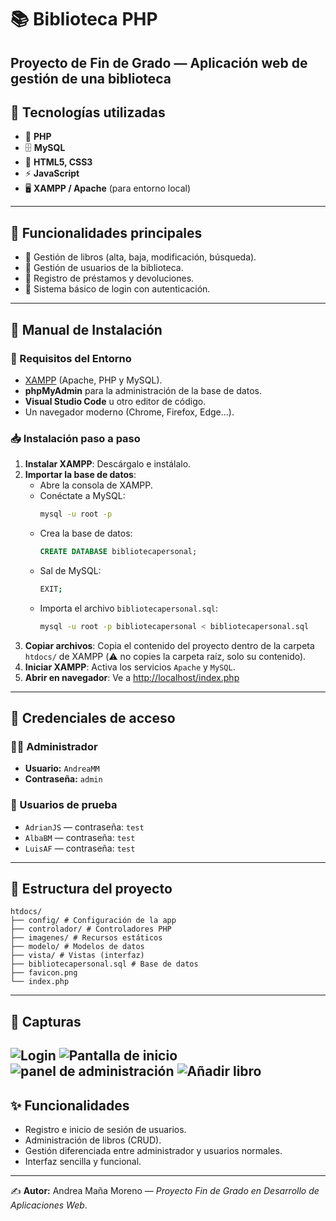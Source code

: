 # 📚 Biblioteca PHP

Proyecto de Fin de Grado — Aplicación web de gestión de una biblioteca 
---

## 🚀 Tecnologías utilizadas
- 🐘 **PHP**  
- 🗄️ **MySQL**  
- 🎨 **HTML5, CSS3**  
- ⚡ **JavaScript**  
- 🖥️ **XAMPP / Apache** (para entorno local)

---

## 📂 Funcionalidades principales
- 📖 Gestión de libros (alta, baja, modificación, búsqueda).  
- 👤 Gestión de usuarios de la biblioteca.  
- 📅 Registro de préstamos y devoluciones.  
- 🔐 Sistema básico de login con autenticación.  

---

## 🚀 Manual de Instalación

### 🔧 Requisitos del Entorno
- [XAMPP](https://www.apachefriends.org/es/index.html) (Apache, PHP y MySQL).  
- **phpMyAdmin** para la administración de la base de datos.  
- **Visual Studio Code** u otro editor de código.  
- Un navegador moderno (Chrome, Firefox, Edge...).  

### 📥 Instalación paso a paso
1. **Instalar XAMPP**: Descárgalo e instálalo.  
2. **Importar la base de datos**:  
   - Abre la consola de XAMPP.  
   - Conéctate a MySQL:  
     ```bash
     mysql -u root -p
     ```
   - Crea la base de datos:  
     ```sql
     CREATE DATABASE bibliotecapersonal;
     ```
   - Sal de MySQL:  
     ```bash
     EXIT;
     ```
   - Importa el archivo `bibliotecapersonal.sql`:  
     ```bash
     mysql -u root -p bibliotecapersonal < bibliotecapersonal.sql
     ```
3. **Copiar archivos**: Copia el contenido del proyecto dentro de la carpeta `htdocs/` de XAMPP (⚠️ no copies la carpeta raíz, solo su contenido).  
4. **Iniciar XAMPP**: Activa los servicios `Apache` y `MySQL`.  
5. **Abrir en navegador**: Ve a [http://localhost/index.php](http://localhost/index.php)  

---

## 🔑 Credenciales de acceso

### 👩‍💻 Administrador
- **Usuario:** `AndreaMM`  
- **Contraseña:** `admin`  

### 👥 Usuarios de prueba
- `AdrianJS` — contraseña: `test`  
- `AlbaBM` — contraseña: `test`  
- `LuisAF` — contraseña: `test`  

---

## 📂 Estructura del proyecto
```
htdocs/
├── config/ # Configuración de la app
├── controlador/ # Controladores PHP
├── imagenes/ # Recursos estáticos
├── modelo/ # Modelos de datos
├── vista/ # Vistas (interfaz)
├── bibliotecapersonal.sql # Base de datos
├── favicon.png
└── index.php

```
---
## 📸 Capturas
![Login](./imagenes/Login.png)
![Pantalla de inicio](./imagenes/InicioBiblio.png)
![panel de administración](./imagenes/PanelAdmin.png)
![Añadir libro](./imagenes/NuevoLibro.png)
--- 

## ✨ Funcionalidades
- Registro e inicio de sesión de usuarios.  
- Administración de libros (CRUD).  
- Gestión diferenciada entre administrador y usuarios normales.  
- Interfaz sencilla y funcional.  

---

✍️ **Autor:** Andrea Maña Moreno — *Proyecto Fin de Grado en Desarrollo de Aplicaciones Web*.
